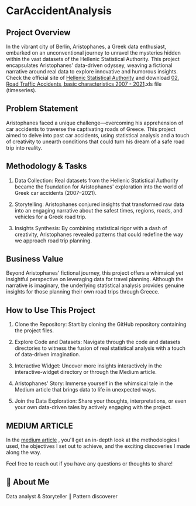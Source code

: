 # CarAccidentAnalysis

## Project Overview

In the vibrant city of Berlin, Aristophanes, a Greek data enthusiast, embarked on an unconventional journey to unravel the mysteries hidden within the vast datasets of the Hellenic Statistical Authority. This project encapsulates Aristophanes' data-driven odyssey, weaving a fictional narrative around real data to explore innovative and humorous insights. Check the official site of [
Hellenic Statistical Authority](https://www.statistics.gr/en/statistics/-/publication/SDT04/-) and download [02. Road Traffic Accidents, basic characteristics 2007 - 2021](https://www.statistics.gr/en/statistics/-/publication/SDT04/-).xls file (timeseries).

## Problem Statement
Aristophanes faced a unique challenge—overcoming his apprehension of car accidents to traverse the captivating roads of Greece. This project aimed to delve into past car accidents, using statistical analysis and a touch of creativity to unearth conditions that could turn his dream of a safe road trip into reality.

## Methodology & Tasks

1. Data Collection: 
 Real datasets from the Hellenic Statistical Authority became the foundation for Aristophanes' exploration into the world of Greek car accidents (2007–2021).

2. Storytelling:
   Aristophanes conjured insights that transformed raw data into an engaging narrative about the safest times, regions, roads, and vehicles for a Greek road trip.

3. Insights Synthesis:  By combining statistical rigor with a dash of creativity, Aristophanes revealed patterns that could redefine the way we approach road trip planning.

   
## Business Value

Beyond Aristophanes' fictional journey, this project offers a whimsical yet insightful perspective on leveraging data for travel planning. Although the narrative is imaginary, the underlying statistical analysis provides genuine insights for those planning their own road trips through Greece.

## How to Use This Project

1. Clone the Repository: Start by cloning the GitHub repository containing the project files.

2. Explore Code and Datasets: Navigate through the code and datasets directories to witness the fusion of real statistical analysis with a touch of data-driven imagination.

3. Interactive Widget: Uncover more insights interactively in the interactive-widget directory or through the Medium article.

4. Aristophanes' Story: Immerse yourself in the whimsical tale in the Medium article that brings data to life in unexpected ways.

5. Join the Data Exploration: Share your thoughts, interpretations, or even your own data-driven tales by actively engaging with the project.

## MEDIUM ARTICLE

In the [medium article](https://medium.com/@dimmakriss/data-analytics-and-storytelling-9370839c4ae5)
, you'll get an in-depth look at the methodologies I used, the objectives I set out to achieve, and the exciting discoveries I made along the way. 

Feel free to reach out if you have any questions or thoughts to share! 

## 🚀 About Me
Data analyst & Storyteller ┃ Pattern discoverer 
